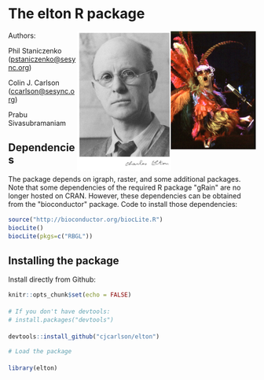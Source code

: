 # The elton R package

<img align="right" src="elton 2.jpg" height="240"/>

<img align="right" src="elton.jpg" height="285"/>

Authors: 

Phil Staniczenko (pstaniczenko@sesync.org)

Colin J. Carlson (ccarlson@sesync.org)

Prabu Sivasubramaniam

Dependencies
----------------------

The package depends on igraph, raster, and some additional packages. Note that some dependencies of the required R package "gRain" are no longer hosted on CRAN. However, these dependencies can be obtained from the "bioconductor" package. Code to install those dependencies:

``` r 
source("http://bioconductor.org/biocLite.R") 
biocLite() 
biocLite(pkgs=c("RBGL"))
``` 

Installing the package
----------------------

Install directly from Github:

``` r
knitr::opts_chunk$set(echo = FALSE)

# If you don't have devtools:
# install.packages("devtools")

devtools::install_github("cjcarlson/elton")
```

``` r
# Load the package

library(elton)
```
